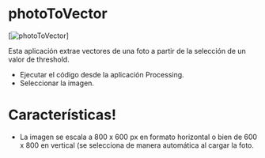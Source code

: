 # photoToVector
[![photoToVector](https://github.com/laadeho/varios/blob/master/photoToVector/48_vector.jpg?raw=true)]

Esta aplicación extrae vectores de una foto a partir de la selección de un valor de threshold. 

  - Ejecutar el código desde la aplicación Processing.
  - Seleccionar la imagen.
  
# Características!

  - La imagen se escala a 800 x 600 px en formato horizontal o bien de 600 x 800 en vertical (se selecciona de manera automática al cargar la foto. 

